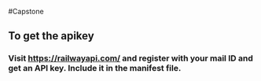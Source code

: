#Capstone

## To get the apikey

### Visit https://railwayapi.com/ and register with your mail ID and get an API key. Include it in the manifest file.